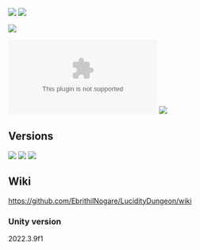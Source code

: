 [![](https://img.shields.io/github/actions/workflow/status/EbrithilNogare/LucidityDungeon/buildGame.yml?style=for-the-badge&cacheSeconds=300)](https://ebrithilnogare.github.io/LucidityDungeon/)
[![](https://img.shields.io/github/last-commit/EbrithilNogare/LucidityDungeon/main?label=Last%20build&style=for-the-badge&logo=unity&cacheSeconds=300)](https://ebrithilnogare.github.io/LucidityDungeon/)

[![](https://img.shields.io/github/package-json/v/EbrithilNogare/LucidityDungeon/gh-pages?label=version&style=for-the-badge&cacheSeconds=300)](https://github.com/EbrithilNogare/LucidityDungeon/tree/gh-pages/Build)

[![](https://img.shields.io/github/size/EbrithilNogare/LucidityDungeon/Build/WebGL.wasm?branch=gh-pages&style=for-the-badge&label=Size%20of%20scripts&cacheSeconds=300)](https://github.com/EbrithilNogare/LucidityDungeon/tree/gh-pages/Build)
[![](https://img.shields.io/github/size/EbrithilNogare/LucidityDungeon/Build/WebGL.data?branch=gh-pages&style=for-the-badge&label=Size%20of%20data&cacheSeconds=300)](https://github.com/EbrithilNogare/LucidityDungeon/tree/gh-pages/Build)

## Versions

[![](https://img.shields.io/badge/itch.io-555555?style=for-the-badge&logo=itchdotio&logoColor=white&cacheSeconds=3000)](https://ebrithilnogare.itch.io/luciditydungeon)
[![](https://img.shields.io/badge/Online%20version-555555?style=for-the-badge&logo=webgl&logoColor=white&cacheSeconds=3000)](https://ebrithilnogare.github.io/LucidityDungeon/)
[![](https://img.shields.io/badge/Android%20version-555555?style=for-the-badge&logo=android&logoColor=white&cacheSeconds=3000)](https://nightly.link/EbrithilNogare/LucidityDungeon/workflows/buildGame/main/build-Android.zip)

## Wiki

https://github.com/EbrithilNogare/LucidityDungeon/wiki

### Unity version

2022.3.9f1
